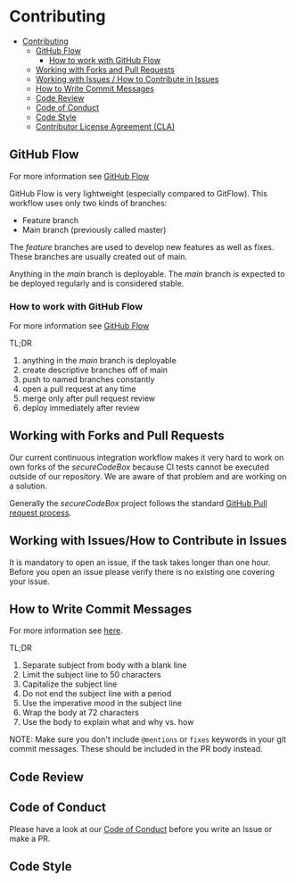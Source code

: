 # Contributing

- [Contributing](#contributing)
  - [GitHub Flow](#github-flow)
    - [How to work with GitHub Flow](#how-to-work-with-github-flow)
  - [Working with Forks and Pull Requests](#working-with-forks-and-pull-requests)
  - [Working with Issues / How to Contribute in Issues](#working-with-issues--how-to-contribute-in-issues)
  - [How to Write Commit Messages](#how-to-write-commit-messages)
  - [Code Review](#code-review)
  - [Code of Conduct](#code-of-conduct)
  - [Code Style](#code-style)
  - [Contributor License Agreement (CLA)](#contributor-license-agreement-cla)

## GitHub Flow

For more information see [GitHub Flow](https://githubflow.github.io/)

GitHub Flow is very lightweight (especially compared to GitFlow).
This workflow uses only two kinds of branches:

- Feature branch
- Main branch (previously called master)

The _feature_ branches are used to develop new features as well as fixes.
These branches are usually created out of main.

Anything in the _main_ branch is deployable.
The _main_ branch is expected to be deployed regularly and is considered stable.

### How to work with GitHub Flow

For more information see [GitHub Flow](https://githubflow.github.io/)

TL;DR

1. anything in the _main_ branch is deployable
2. create descriptive branches off of main
3. push to named branches constantly
4. open a pull request at any time
5. merge only after pull request review
6. deploy immediately after review

## Working with Forks and Pull Requests

Our current continuous integration workflow makes it very hard to work on own forks of the _secureCodeBox_ because CI tests cannot be executed outside of our repository. We are aware of that problem and are working on a solution.

Generally the _secureCodeBox_ project follows the standard [GitHub Pull request process](https://docs.github.com/en/github/collaborating-with-issues-and-pull-requests/about-pull-requests).

## Working with Issues/How to Contribute in Issues

It is mandatory to open an issue, if the task takes longer than one hour.
Before you open an issue please verify there is no existing one covering your issue.

## How to Write Commit Messages

For more information see [here](https://chris.beams.io/posts/git-commit/).

TL;DR

1. Separate subject from body with a blank line
2. Limit the subject line to 50 characters
3. Capitalize the subject line
4. Do not end the subject line with a period
5. Use the imperative mood in the subject line
6. Wrap the body at 72 characters
7. Use the body to explain what and why vs. how

NOTE: Make sure you don't include `@mentions` or `fixes` keywords in your git commit messages. These should be included in the PR body instead.

## Code Review

## Code of Conduct

Please have a look at our [Code of Conduct](./CODE_OF_CONDUCT.md) before you write an Issue or make a PR.

## Code Style


